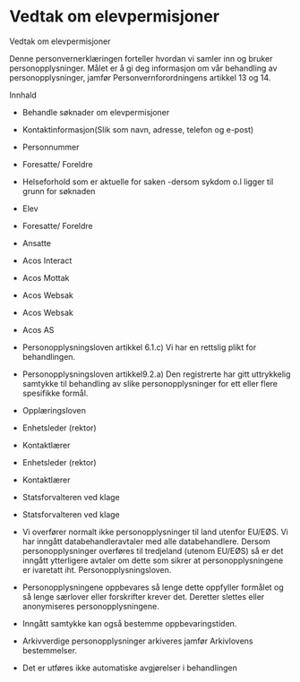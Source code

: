 # Vedtak om elevpermisjoner

Vedtak om elevpermisjoner

  

Denne personvernerklæringen forteller hvordan vi samler inn og bruker personopplysninger. Målet er å gi deg informasjon om vår behandling av personopplysninger, jamfør Personvernforordningens artikkel 13 og 14.

  

Innhald

*   Behandle søknader om elevpermisjoner  
    
*   Kontaktinformasjon(Slik som navn, adresse, telefon og e-post)  
    
*   Personnummer  
    
*   Foresatte/ Foreldre  
    
*   Helseforhold som er aktuelle for saken -dersom sykdom o.l ligger til grunn for søknaden  
    
*   Elev  
    
*   Foresatte/ Foreldre  
    
*   Ansatte  
    
*   Acos Interact  
    
*   Acos Mottak  
    
*   Acos Websak  
    
*   Acos Websak  
    
*   Acos AS  
    
*   Personopplysningsloven artikkel 6.1.c) Vi har en rettslig plikt for behandlingen.  
    
*   Personopplysningsloven artikkel9.2.a) Den registrerte har gitt uttrykkelig samtykke til behandling av slike personopplysninger for ett eller flere spesifikke formål.  
    
*   Opplæringsloven  
    
*   Enhetsleder (rektor)  
    
*   Kontaktlærer  
    
*   Enhetsleder (rektor)  
    
*   Kontaktlærer  
    
*   Statsforvalteren ved klage  
    
*   Statsforvalteren ved klage  
    
*   Vi overfører normalt ikke personopplysninger til land utenfor EU/EØS. Vi har inngått databehandleravtaler med alle databehandlere. Dersom personopplysninger overføres til tredjeland (utenom EU/EØS) så er det inngått ytterligere avtaler om dette som sikrer at personopplysningene er ivaretatt iht. Personopplysningsloven.  
    
*   Personopplysningene oppbevares så lenge dette oppfyller formålet og så lenge særlover eller forskrifter krever det. Deretter slettes eller anonymiseres personopplysningene.  
    
*   Inngått samtykke kan også bestemme oppbevaringstiden.  
    
*   Arkivverdige personopplysninger arkiveres jamfør Arkivlovens bestemmelser.  
    
*   Det er utføres ikke automatiske avgjørelser i behandlingen